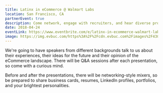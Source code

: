 ```yaml
---
title: Latinx in eCommerce @ Walmart Labs
location: San Francisco, CA
partnerEvent: true
description: Come network, engage with recruiters, and hear diverse professionals in eCommerce showcase their work at Walmart Labs Sunnyvale!
date: 2018-04-24
eventLink: https://www.eventbrite.com/e/latinx-in-ecommerce-walmart-labs-tickets-44786460509#
image: https://img.evbuc.com/https%3A%2F%2Fcdn.evbuc.com%2Fimages%2F43029630%2F212374299091%2F1%2Foriginal.jpg?w=800&auto=compress&rect=0%2C0%2C2160%2C1080&s=2fa135cbb044375c6c70b3ea30ba598a
---
```


We're going to have speakers from different backgrounds talk to us about their experiences, their ideas for the future and their opinion of the eCommerce landscape. There will be Q&A sessions after each presentation, so come with a curious mind.

Before and after the presentations, there will be networking-style mixers, so be prepared to share business cards, resumes, LinkedIn profiles, portfolios, and your brightest personalities.
